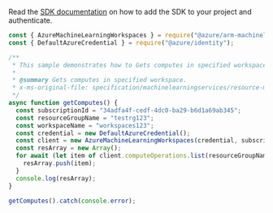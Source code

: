 Read the [SDK documentation](https://github.com/Azure/azure-sdk-for-js/blob/%40azure%2Farm-machinelearningservices_5.0.1/sdk/machinelearningservices/arm-machinelearningservices/README.md) on how to add the SDK to your project and authenticate.

```javascript
const { AzureMachineLearningWorkspaces } = require("@azure/arm-machinelearningservices");
const { DefaultAzureCredential } = require("@azure/identity");

/**
 * This sample demonstrates how to Gets computes in specified workspace.
 *
 * @summary Gets computes in specified workspace.
 * x-ms-original-file: specification/machinelearningservices/resource-manager/Microsoft.MachineLearningServices/stable/2021-07-01/examples/Compute/list.json
 */
async function getComputes() {
  const subscriptionId = "34adfa4f-cedf-4dc0-ba29-b6d1a69ab345";
  const resourceGroupName = "testrg123";
  const workspaceName = "workspaces123";
  const credential = new DefaultAzureCredential();
  const client = new AzureMachineLearningWorkspaces(credential, subscriptionId);
  const resArray = new Array();
  for await (let item of client.computeOperations.list(resourceGroupName, workspaceName)) {
    resArray.push(item);
  }
  console.log(resArray);
}

getComputes().catch(console.error);
```
